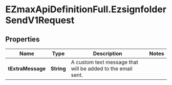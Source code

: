 # EZmaxApiDefinitionFull.EzsignfolderSendV1Request

## Properties

Name | Type | Description | Notes
------------ | ------------- | ------------- | -------------
**tExtraMessage** | **String** | A custom text message that will be added to the email sent. | 


